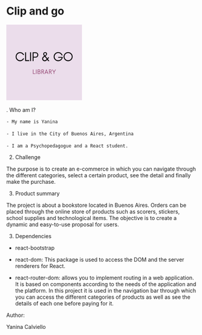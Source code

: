 # Clip and go
<div id="logo" class="sinItem">
            <a class="navbar-brand" href="index.html"><img src="src/assets/imagenes/logo22.png" alt="Clipandgo" width="200px"></a>
              
 </div>

. Who am I?

    - My name is Yanina

    - I live in the City of Buenos Aires, Argentina

    - I am a Psychopedagogue and a React student.
    
2. Challenge

The purpose is to create an e-commerce in which you can navigate through the different categories, select a certain product, see the detail and finally make the purchase.

3. Product summary

The project is about a bookstore located in Buenos Aires. Orders can be placed through the online store of products such as scorers, stickers, school supplies and technological items. The objective is to create a dynamic and easy-to-use proposal for users.

3. Dependencies

- react-bootstrap 

- react-dom: This package is used to access the DOM and the server renderers for React.

- react-router-dom: allows you to implement routing in a web application. It is based on components according to the needs of the application and the platform. In this project it is used in the navigation bar through which you can access the different categories of products as well as see the details of each one before paying for it.



Author:

Yanina Calviello